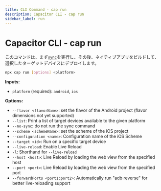 ```yaml
---
title: CLI Command - cap run
description: Capacitor CLI - cap run
sidebar_label: run
---
```


# Capacitor CLI - cap run

このコマンドは、まず[`sync`](/cli/commands/sync.md)を実行し、その後、ネイティブアプリをビルドして、選択したターゲットデバイスにデプロイします。

```bash
npx cap run [options] <platform>
```

<strong>Inputs:</strong>

- `platform` (required): `android`, `ios`

<strong>Options:</strong>

- `--flavor <flavorName>`: set the flavor of the Android project (flavor dimensions not yet supported)
- `--list`: Print a list of target devices available to the given platform
- `--no-sync`: do not run the sync command
- `--scheme <schemeName>`: set the scheme of the iOS project
- `--configuration <name>`: Configuration name of the iOS Scheme
- `--target <id>`: Run on a specific target device
- `--live-reload`: Enable Live Reload
- `-l`: Shorthand for `--live-reload`
- `--host <host>`: Live Reload by loading the web view from the specified host
- `--port <port>`: Live Reload by loading the web view from the specified port
- `--forwardPorts <port1:port2>`: Automatically run "adb reverse" for better live-reloading support

